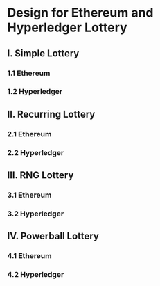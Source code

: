 # Design for Ethereum and Hyperledger Lottery
## I. Simple Lottery
### 1.1 Ethereum
### 1.2 Hyperledger
## II. Recurring Lottery
### 2.1 Ethereum
### 2.2 Hyperledger
## III. RNG Lottery
### 3.1 Ethereum
### 3.2 Hyperledger
## IV. Powerball Lottery
### 4.1 Ethereum
### 4.2 Hyperledger
